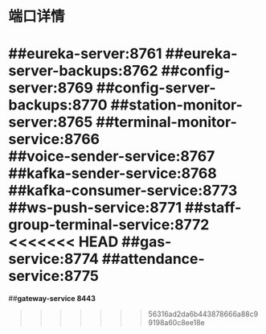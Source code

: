 # 端口详情
 ##**eureka-server:8761**
 ##**eureka-server-backups:8762**
 ##**config-server:8769**
 ##**config-server-backups:8770**
 ##**station-monitor-server:8765**
 ##**terminal-monitor-service:8766**   
 ##**voice-sender-service:8767**
 ##**kafka-sender-service:8768**
 ##**kafka-consumer-service:8773**
 ##**ws-push-service:8771**
 ##**staff-group-terminal-service:8772**
<<<<<<< HEAD
 ##**gas-service:8774**
 ##**attendance-service:8775**
=======
 ##**gateway-service  8443**
>>>>>>> 56316ad2da6b443878666a88c99198a60c8ee18e
